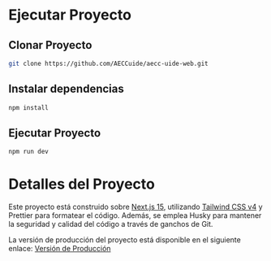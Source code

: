 # Ejecutar Proyecto

##  Clonar Proyecto
```bash
git clone https://github.com/AECCuide/aecc-uide-web.git
```

## Instalar dependencias
```bash
npm install
```

##  Ejecutar Proyecto
```bash
npm run dev
```

# Detalles del Proyecto
Este proyecto está construido sobre [Next.js 15](https://nextjs.org/docs), utilizando [Tailwind CSS v4](https://tailwindcss.com/)  y Prettier para formatear el código. Además, se emplea Husky para mantener la seguridad y calidad del código a través de ganchos de Git.

La versión de producción del proyecto está disponible en el siguiente enlace:  [Versión de Producción](https://aeccuide.github.io/aecc-uide-web/) 
